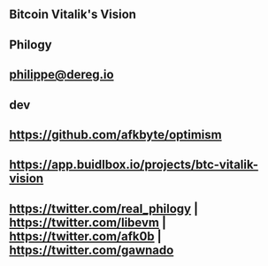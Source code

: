 ## Bitcoin Vitalik's Vision

## Philogy

## philippe@dereg.io

## dev

## https://github.com/afkbyte/optimism

## https://app.buidlbox.io/projects/btc-vitalik-vision

## https://twitter.com/real_philogy | https://twitter.com/libevm | https://twitter.com/afk0b | https://twitter.com/gawnado
